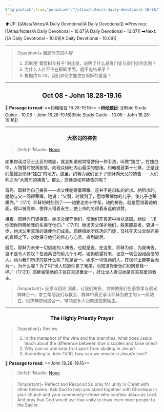 ```yaml
---
{"dg-publish":true,"permalink":"/atlas/notes/a-daily-devotional-10-08/"}
---
```


 ⬆️UP: [[Atlas/Notes/A Daily Devotional\|A Daily Devotional]]
⬅️Previous: [[Atlas/Notes/A Daily Devotional - 10.07\|A Daily Devotional - 10.07]]
➡️Next: [[A Daily Devotional - 10.09\|A Daily Devotional - 10.09]]

---

> [!question]+ 回顾昨天的内容
> 1. 耶稣用“葡萄树与枝子”的比喻，说明了什么是真门徒与假门徒的区别？
> 2. 为什么人若不住在耶稣里面，就不能结果子？
> 3. 根据约15:10，我们如何才能住在耶稣的爱里？

---
## <center>Oct 08 - John 18.28-19.16</center>

📖 **Passage to read**: ==约翰福音 18.28-19.16==
⭐**研经题目**: [[Bible Study Guide - 10.08 - John 18.28-19.16\|Bible Study Guide - 10.08 - John 18.28-19.16]]

---
### <center>大祭司的祷告</center>

> [!info]- 🎙️Audio: [None]()

如果你读过莎士比亚的戏剧，就会知道他常常使用一种手法，叫做“独白”。在独白中，人物暂时脱离剧情，向观众倾吐内心最深的思绪。约翰福音第十七章，正是我们最接近耶稣“独白”的地方。这里，约翰为我们记下了耶稣向天父的祷告——人们称之为“大祭司的祷告”。那么，耶稣是如何祷告的呢？

首先，耶稣为自己祷告——求父使祂得着荣耀。这并不是自私的祈求。祂所求的，是祂与父一同得荣耀。祂说：“父啊，时候到了，愿你荣耀你的儿子，使儿子也荣耀你。”（17:1）耶稣的时刻到了——祂要走向十字架。祂的祷告，就是愿借着祂的死，得以被高举，使罪人得着永生，使上帝的名得着永远的颂赞。

接着，耶稣为门徒祷告。祂求父保守他们，使他们在真道中得以坚固。祂说：“求你因你所赐给我的名保守他们。”（17:11）祂求天父保护他们，脱离那恶者。更进一步，祂求父用真理的话使他们成圣。耶稣把祂所拣选的门徒，交托在天父全然完美的看顾之下，求祂保守他们的信心与心灵，直到最后。

最后，耶稣为未来一切信祂的人祷告。也就是说，在这里，耶稣为你、为我祷告。岂不是令人惊叹？在祂离世的前几个小时，祂仍眺望将来，记念一切会因祂而信的人。祂为我们所求的是什么呢？就是合一。祂求一切信祂的人，在信仰上能够合而为一。为什么呢？为了叫“世人知道你差了我来，也知道你爱他们如同爱我一样。”（17:23）耶稣渴望祂的子民在真道里合一，好让世人看见祂是真实慈爱的救主。

> [!important]+ 反思与回应
因此，让我们祷告，求神使我们在基督里与弟兄姊妹合一。求主帮助我们与教会、群体中真正承认耶稣为救主的人一同站立。也求神使用这合一，带领更多人归向这位救赎主。

---
### <center>The Highly Priestly Prayer</center>

> [!question]+ Review
> 1. In the metaphor of the vine and the branches, what does Jesus teach about the difference between true disciples and false ones?
> 2. Why can no one bear fruit apart from abiding in Jesus?
> 3. According to John 15:10, how can we remain in Jesus’s love?

📖 **Passage to read**: ==John 18.28-19.16==

> [!info]- 🎙️Audio: [None]()  



> [!important]+ Reflect and Respond
So pray for unity in Christ with other believers. Ask God to help you stand together with Christians in your church and your community—those who confess Jesus as Lord. And pray that God would use that unity to draw even more people to the Savior.

